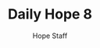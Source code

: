 ---
image: /assets/img/daily-hope-default-artwork.png
title: Daily Hope 8
number: 8
categories:
  - Daily Hope
author: Hope Staff
notes: Daily Hope 8
embed: >-
  EMBED_GOES_HERE
---